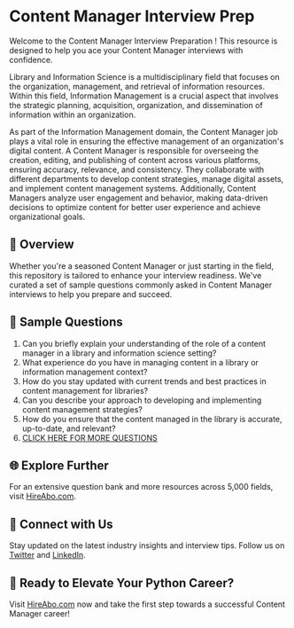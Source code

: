 # Content Manager Interview Prep

Welcome to the Content Manager Interview Preparation ! This resource is designed to help you ace your Content Manager interviews with confidence.

Library and Information Science is a multidisciplinary field that focuses on the organization, management, and retrieval of information resources. Within this field, Information Management is a crucial aspect that involves the strategic planning, acquisition, organization, and dissemination of information within an organization. 

As part of the Information Management domain, the Content Manager job plays a vital role in ensuring the effective management of an organization's digital content. A Content Manager is responsible for overseeing the creation, editing, and publishing of content across various platforms, ensuring accuracy, relevance, and consistency. They collaborate with different departments to develop content strategies, manage digital assets, and implement content management systems. Additionally, Content Managers analyze user engagement and behavior, making data-driven decisions to optimize content for better user experience and achieve organizational goals.

## 🚀 Overview

Whether you're a seasoned Content Manager or just starting in the field, this repository is tailored to enhance your interview readiness. We've curated a set of sample questions commonly asked in Content Manager interviews to help you prepare and succeed.

## 📝 Sample Questions

1. Can you briefly explain your understanding of the role of a content manager in a library and information science setting?
2. What experience do you have in managing content in a library or information management context?
3. How do you stay updated with current trends and best practices in content management for libraries?
4. Can you describe your approach to developing and implementing content management strategies?
5. How do you ensure that the content managed in the library is accurate, up-to-date, and relevant?
6. [CLICK HERE FOR MORE QUESTIONS](https://hireabo.com/job/18_1_9/Content%20Manager)

## 🌐 Explore Further

For an extensive question bank and more resources across 5,000 fields, visit [HireAbo.com](https://www.hireabo.com).

## 📱 Connect with Us

Stay updated on the latest industry insights and interview tips. Follow us on [Twitter](https://twitter.com/hireabo) and [LinkedIn](https://www.linkedin.com/in/hire-abo-3609972a8/).

## 🚀 Ready to Elevate Your Python Career?

Visit [HireAbo.com](https://www.hireabo.com) now and take the first step towards a successful Content Manager career!